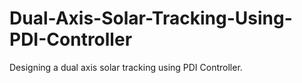 # Dual-Axis-Solar-Tracking-Using-PDI-Controller
Designing a dual axis solar tracking using PDI Controller.
